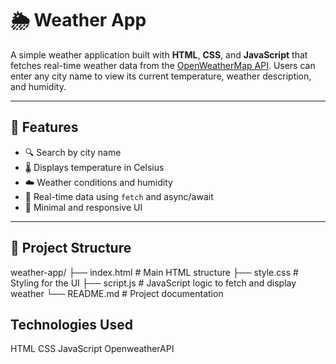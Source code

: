 # 🌦️ Weather App

A simple weather application built with **HTML**, **CSS**, and **JavaScript** that fetches real-time weather data from the [OpenWeatherMap API](https://openweathermap.org/api). Users can enter any city name to view its current temperature, weather description, and humidity.

---

## 🚀 Features

- 🔍 Search by city name
- 🌡️ Displays temperature in Celsius
- ☁️ Weather conditions and humidity
- 📡 Real-time data using `fetch` and async/await
- 🎨 Minimal and responsive UI

---

## 📂 Project Structure
weather-app/
├── index.html # Main HTML structure
├── style.css # Styling for the UI
├── script.js # JavaScript logic to fetch and display weather
└── README.md # Project documentation 


## Technologies Used
HTML
CSS
JavaScript
OpenweatherAPI
